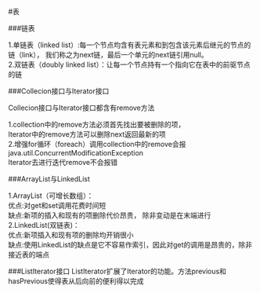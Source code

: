#表

###链表

1.单链表（linked list）:每一个节点均含有表元素和到包含该元素后继元的节点的链（link），
我们称之为next链，最后一个单元的next链引用null。
<br>2.双链表（doubly linked list）：让每一个节点持有一个指向它在表中的前驱节点的链

###Collecion接口与Iterator接口

Collecion接口与Iterator接口都含有remove方法

1.collection中的remove方法必须首先找出要被删除的项，<br>Iterator中的remove方法可以删除next返回最新的项 
<br>2.增强for循环（foreach）调用collection中的remove会报java.util.ConcurrentModificationException
<br>Iterator去进行迭代remove不会报错

###ArrayList与LinkedList

1.ArrayList（可增长数组）：
<br>优点:对get和set调用花费时间短
<br>缺点:新项的插入和现有的项删除代价昂贵， 除非变动是在末端进行
<br>2.LinkedList(双链表)：
<br>优点:新项插入和现有项的删除均开销很小
<br>缺点:使用LinkedList的缺点是它不容易作索引，因此对get的调用是昂贵的，除非接近表的端点

###ListIterator接口
ListIterator扩展了Iterator的功能。方法previous和hasPrevious使得表从后向前的便利得以完成
